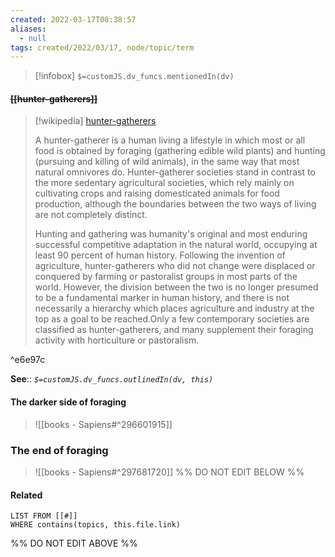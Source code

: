 ```yaml
---
created: 2022-03-17T08:38:57 
aliases:
  - null
tags: created/2022/03/17, node/topic/term
---
```

> [!infobox]
`$=customJS.dv_funcs.mentionedIn(dv)`

#### <s class="topic-title">[[hunter-gatherers]]</s>

> [!wikipedia] [hunter-gatherers](https://en.wikipedia.org/wiki/Hunter-gatherer)
> 
> A hunter-gatherer is a human living a lifestyle in which most or all food is obtained by foraging (gathering edible wild plants) and hunting (pursuing and killing of wild animals), in the same way that most natural omnivores do. Hunter-gatherer societies stand in contrast to the more sedentary agricultural societies, which rely mainly on cultivating crops and raising domesticated animals for food production, although the boundaries between the two ways of living are not completely distinct.
> 
> Hunting and gathering was humanity's original and most enduring successful competitive adaptation in the natural world, occupying at least 90 percent of human history. Following the invention of agriculture, hunter-gatherers who did not change were displaced or conquered by farming or pastoralist groups in most parts of the world. However, the division between the two is no longer presumed to be a fundamental marker in human history, and there is not necessarily a hierarchy which places agriculture and industry at the top as a goal to be reached.Only a few contemporary societies are classified as hunter-gatherers, and many supplement their foraging activity with horticulture or pastoralism.
>

^e6e97c



**See**::
*`$=customJS.dv_funcs.outlinedIn(dv, this)`*

#### The darker side of foraging

> ![[books - Sapiens#^296601915]]

### The end of foraging

> ![[books - Sapiens#^297681720]]
%% DO NOT EDIT BELOW %%

#### Related 

```dataview
LIST FROM [[#]]
WHERE contains(topics, this.file.link)
```
%% DO NOT EDIT ABOVE %%
